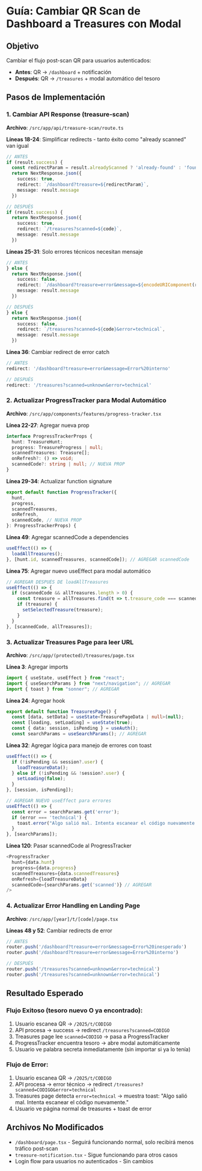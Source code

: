 # Guía: Cambiar QR Scan de Dashboard a Treasures con Modal

## Objetivo
Cambiar el flujo post-scan QR para usuarios autenticados:
- **Antes**: QR → `/dashboard` + notificación
- **Después**: QR → `/treasures` + modal automático del tesoro

## Pasos de Implementación

### 1. Cambiar API Response (treasure-scan)
**Archivo**: `/src/app/api/treasure-scan/route.ts`

**Líneas 18-24**: Simplificar redirects - tanto éxito como "already scanned" van igual
```typescript
// ANTES
if (result.success) {
  const redirectParam = result.alreadyScanned ? 'already-found' : 'found'
  return NextResponse.json({
    success: true,
    redirect: `/dashboard?treasure=${redirectParam}`,
    message: result.message
  })

// DESPUÉS
if (result.success) {
  return NextResponse.json({
    success: true,
    redirect: `/treasures?scanned=${code}`,
    message: result.message
  })
```

**Líneas 25-31**: Solo errores técnicos necesitan mensaje
```typescript
// ANTES
} else {
  return NextResponse.json({
    success: false,
    redirect: `/dashboard?treasure=error&message=${encodeURIComponent(result.message || 'Error desconocido')}`,
    message: result.message
  })

// DESPUÉS
} else {
  return NextResponse.json({
    success: false,
    redirect: `/treasures?scanned=${code}&error=technical`,
    message: result.message
  })
```

**Línea 36**: Cambiar redirect de error catch
```typescript
// ANTES
redirect: '/dashboard?treasure=error&message=Error%20interno'

// DESPUÉS
redirect: '/treasures?scanned=unknown&error=technical'
```

### 2. Actualizar ProgressTracker para Modal Automático
**Archivo**: `/src/app/components/features/progress-tracker.tsx`

**Línea 22-27**: Agregar nueva prop
```typescript
interface ProgressTrackerProps {
  hunt: TreasureHunt;
  progress: TreasureProgress | null;
  scannedTreasures: Treasure[];
  onRefresh?: () => void;
  scannedCode?: string | null; // NUEVA PROP
}
```

**Línea 29-34**: Actualizar function signature
```typescript
export default function ProgressTracker({
  hunt,
  progress,
  scannedTreasures,
  onRefresh,
  scannedCode, // NUEVA PROP
}: ProgressTrackerProps) {
```

**Línea 49**: Agregar scannedCode a dependencies
```typescript
useEffect(() => {
  loadAllTreasures();
}, [hunt.id, scannedTreasures, scannedCode]); // AGREGAR scannedCode
```

**Línea 75**: Agregar nuevo useEffect para modal automático
```typescript
// AGREGAR DESPUÉS DE loadAllTreasures
useEffect(() => {
  if (scannedCode && allTreasures.length > 0) {
    const treasure = allTreasures.find(t => t.treasure_code === scannedCode);
    if (treasure) {
      setSelectedTreasure(treasure);
    }
  }
}, [scannedCode, allTreasures]);
```

### 3. Actualizar Treasures Page para leer URL
**Archivo**: `/src/app/(protected)/treasures/page.tsx`

**Línea 3**: Agregar imports
```typescript
import { useState, useEffect } from "react";
import { useSearchParams } from "next/navigation"; // AGREGAR
import { toast } from "sonner"; // AGREGAR
```

**Línea 24**: Agregar hook
```typescript
export default function TreasuresPage() {
  const [data, setData] = useState<TreasurePageData | null>(null);
  const [loading, setLoading] = useState(true);
  const { data: session, isPending } = useAuth();
  const searchParams = useSearchParams(); // AGREGAR
```

**Línea 32**: Agregar lógica para manejo de errores con toast
```typescript
useEffect(() => {
  if (!isPending && session?.user) {
    loadTreasureData();
  } else if (!isPending && !session?.user) {
    setLoading(false);
  }
}, [session, isPending]);

// AGREGAR NUEVO useEffect para errores
useEffect(() => {
  const error = searchParams.get('error');
  if (error === 'technical') {
    toast.error("Algo salió mal. Intenta escanear el código nuevamente.");
  }
}, [searchParams]);
```

**Línea 120**: Pasar scannedCode al ProgressTracker
```typescript
<ProgressTracker
  hunt={data.hunt}
  progress={data.progress}
  scannedTreasures={data.scannedTreasures}
  onRefresh={loadTreasureData}
  scannedCode={searchParams.get('scanned')} // AGREGAR
/>
```

### 4. Actualizar Error Handling en Landing Page
**Archivo**: `/src/app/[year]/t/[code]/page.tsx`

**Líneas 48 y 52**: Cambiar redirects de error
```typescript
// ANTES
router.push('/dashboard?treasure=error&message=Error%20inesperado')
router.push('/dashboard?treasure=error&message=Error%20interno')

// DESPUÉS
router.push('/treasures?scanned=unknown&error=technical')
router.push('/treasures?scanned=unknown&error=technical')
```

## Resultado Esperado

### Flujo Exitoso (tesoro nuevo O ya encontrado):
1. Usuario escanea QR → `/2025/t/CODIGO`
2. API procesa → success → redirect `/treasures?scanned=CODIGO`
3. Treasures page lee `scanned=CODIGO` → pasa a ProgressTracker
4. ProgressTracker encuentra tesoro → abre modal automáticamente
5. Usuario ve palabra secreta inmediatamente (sin importar si ya lo tenía)

### Flujo de Error:
1. Usuario escanea QR → `/2025/t/CODIGO`
2. API procesa → error técnico → redirect `/treasures?scanned=CODIGO&error=technical`
3. Treasures page detecta `error=technical` → muestra toast: "Algo salió mal. Intenta escanear el código nuevamente."
4. Usuario ve página normal de treasures + toast de error

## Archivos No Modificados
- `/dashboard/page.tsx` - Seguirá funcionando normal, solo recibirá menos tráfico post-scan
- `treasure-notification.tsx` - Sigue funcionando para otros casos
- Login flow para usuarios no autenticados - Sin cambios